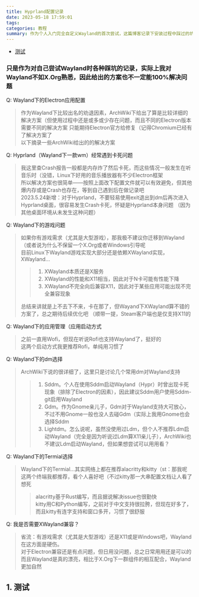 ```yaml
---
title: Hyprland配置记录
date: 2023-05-18 17:59:01
tags:
categories: 教程
summary: 作为个人入门完全自定义Wayland的首次尝试，这篇博客记录下安装过程中踩过的坑
---
```


- [测试](#1.-测试)

### 只是作为对自己尝试Wayland时各种踩坑的记录，实际上我对Wayland不如X.Org熟悉，因此给出的方案也不一定能100%解决问题

Q: Wayland下的Electron应用配置  
>作为Wayland下比较出名的劝退因素，ArchWiki下给出了算是比较详细的解决方案（但使用过程中还是或多或少存在问题，而且不同的Electron版本需要不同的解决方案
只能期待Electron官方给修复（记得Chromium已经有了解决方案了  
以下摘录一些ArchWiki给出的的解决方案    
>>

Q: Hyprland（Wayland下一款wm）经常遇到卡死问题
>我这里查Crash报告一般都是内存炸了然后卡死，而这些情况一般发生在听音乐时（没错，Linux下好用的音乐播放器有不少Electron框架   
所以解决方案也很简单——按照上面改下配置文件就可以有效避免，但其他爆内存或是Crash也存在，等到自己遇到后在做记录吧     
2023.5.24新增：对于Hyprland，不要轻易使用exit退出到dm后再次进入Hyprland桌面，很容易发生Crash卡死，怀疑是Hyprland本身问题
（因为其他桌面环境从未发生这种问题）

Q: Wayland下的游戏问题
>如果你有游戏需求（尤其是大型游戏），那我极不建议你迁移到Wayland（或者说为什么不保留一个X.Org或者Windows引导呢  
目前Linux下Wayland游戏实现大部分还是依赖XWayland实现，XWayland...   
>
>>1. XWayland本质还是X服务  
>>2. XWayland的性能和X11相当，因此对于N卡可能有性能下降 
>>3. XWayland不完全向后兼容X11，因此对于某些应用可能出现不完全兼容现象
>
>总结来讲就是上不去下不来，卡在那了，但Wayand下XWayland算不错的方案了，总之期待后续优化吧
（顺带一提，Steam客户端也是仅支持X11的

Q: Wayland下的应用管理（应用启动方式
>之前一直用Wofi，但现在听说Rofi也支持Wayland了，挺好的  
这两个启动方式我更推荐Rofi，单纯用习惯了

Q: Wayland下的dm选择
>ArchWiki下说的很详细了，这里只是讨论几个常用dm对Wayland支持
>
>>1. Sddm。个人在使用Sddm启动Wayland（Hypr）时曾出现卡死现象（排除了Electron的因素），因此建议Sddm用户使用Sddm-git启用Wayland   
>>2. Gdm。作为Gnome亲儿子，Gdm对于Wayland支持大可放心，不过不用Gnome一般也没人去碰Gdm（实际上我用Gnome也会选择Sddm
>>3. Lightdm。怎么说呢，虽然没使用过Ldm，但个人不推荐Ldm启动Wayland（完全是因为听说过Ldm算X11亲儿子），ArchWiki也不建议Ldm启动Wayland，但如果想尝试可以用用看？

Q: Wayland下的Termial选择
>Wayland下的Termial...其实网络上都在推荐alacritty和kitty（st：那我呢    
这两个终端我都推荐，看个人喜好吧（不过kitty那一大串配置文档让人看了想死     
>
>>alacritty基于Rust编写，而且据说解决issue也很勤快  
>>kitty用C和Python编写，之前对于中文支持很拉胯，但现在好多了，而且kitty有连字支持和窗口多开，习惯了很舒服

Q: 我是否需要XWayland兼容？
>省流：有游戏需求（尤其是大型游戏）还是X11或是Windows吧，Wayland在这方面是硬伤。    
对于Electron兼容还是有点问题，但日用没问题，总之日常用用还是可以的  
而且Wayland是真的漂亮，相比于X.Org下一群组件的相互配合，Wayland更加自然

## 1. 测试
